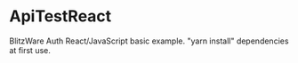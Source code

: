 # ApiTestReact
BlitzWare Auth React/JavaScript basic example.
"yarn install" dependencies at first use.
